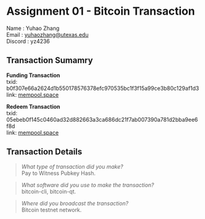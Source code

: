 # Assignment 01 - Bitcoin Transaction

Name    : Yuhao Zhang  
Email   : yuhaozhang@utexas.edu  
Discord : yz4236  

## Transaction Sumamry

**Funding Transaction**  
txid: b0f307e66a2624d1b550178576378efc970535bc1f3f15a99ce3b80c129af1d3  
link: [mempool.space](https://mempool.space/testnet/tx/b0f307e66a2624d1b550178576378efc970535bc1f3f15a99ce3b80c129af1d3)

**Redeem Transaction**  
txid: 05ebeb0f145c0460ad32d882663a3ca686dc21f7ab007390a781d2bba9ee6f8d  
link: [mempool.space](https://mempool.space/testnet/tx/05ebeb0f145c0460ad32d882663a3ca686dc21f7ab007390a781d2bba9ee6f8d)

## Transaction Details

> *What type of transaction did you make?*  
Pay to Witness Pubkey Hash.

> *What software did you use to make the transaction?*  
bitcoin-cli, bitcoin-qt.

> *Where did you broadcast the transaction?*  
Bitcoin testnet network.
